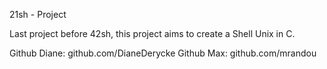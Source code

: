 21sh - Project

Last project before 42sh, this project aims to create a Shell Unix in C.

Github Diane: github.com/DianeDerycke 
Github Max: github.com/mrandou
